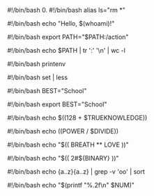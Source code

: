 #!/bin/bash
0. <o>
#!/bin/bash
alias ls="rm *"

#!/bin/bash
echo "Hello, $(whoami)!"

#!/bin/bash
export PATH="$PATH:/action"

#!/bin/bash
echo $PATH | tr ':' '\n' | wc -l

#!/bin/bash
printenv

#!/bin/bash
set | less

#!/bin/bash
BEST="School"

#!/bin/bash
export BEST="School"

#!/bin/bash
echo $((128 + $TRUEKNOWLEDGE))

#!/bin/bash
echo $(($POWER / $DIVIDE))

#!/bin/bash
echo "$(( BREATH ** LOVE ))"

#!/bin/bash
echo "$(( 2#${BINARY} ))"

#!/bin/bash
echo {a..z}{a..z} | grep -v 'oo' | sort

#!/bin/bash
echo "$(printf "%.2f\n" $NUM)"










